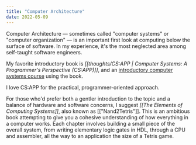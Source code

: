 ```yaml
---
title: "Computer Architecture"
date: 2022-05-09
---
```


Computer Architecture — sometimes called "computer systems" or "computer
organization" — is an important first look at computing below the surface of
software. In my experience, it's the most neglected area among self-taught
software engineers.

My favorite introductory book is _[[thoughts/CS:APP | Computer Systems: A Programmer's Perspective (CS:APP)]]_, and an [introductory computer systems course](http://csapp.cs.cmu.edu/3e/home.html) using the book.

I love CS:APP for the practical, programmer-oriented approach.

For those who'd prefer both a gentler introduction to the topic and a balance of
hardware and software concerns, I suggest _[[The Elements of Computing Systems]]_, also known as [["Nand2Tetris"]]. This is an ambitious book
attempting to give you a cohesive understanding of how everything in a computer
works. Each chapter involves building a small piece of the overall system, from
writing elementary logic gates in HDL, through a CPU and assembler, all the way
to an application the size of a Tetris game.
